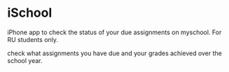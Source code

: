 iSchool
=======

iPhone app to check the status of your due assignments on myschool. For RU students only.

check what assignments you have due and your grades achieved over the school year.
